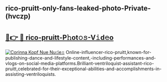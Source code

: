 ## rico-pruitt-only-fans​-leaked-photo​-Private-(hvczp)


# <h2><a href="https://mediaupload.pro?title=rico-pruitt&ref=git">🔗👉 🔴 rico-pruitt-P𝚑ot𝚘𝚜-V𝚒d𝚎o</a></h2>

[![Corinna Kopf Nue Nu𝚍e𝚜](https://i.imgur.com/0qMVB7G.gif)](https://mediaupload.pro?title=rico-pruitt&ref=git)
Online-influencer-rico-pruitt,known-for-publishing-dance-and-lifestyle-content,-including-performances-and-vlogs-on-social-media-platforms.Brilliant-ventriloquist-assistant-rico-pruitt,celebrated-for-their-exceptional-abilities-and-accomplishments-in-assisting-ventriloquists.  